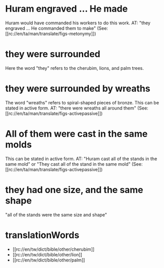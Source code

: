 # Huram engraved ... He made

Huram would have commanded his workers to do this work. AT: "they engraved ... He commanded them to make" (See: [[rc://en/ta/man/translate/figs-metonymy]])

# they were surrounded

Here the word "they" refers to the cherubim, lions, and palm trees.

# they were surrounded by wreaths

The word "wreaths" refers to spiral-shaped pieces of bronze. This can be stated in active form. AT: "there were wreaths all around them" (See: [[rc://en/ta/man/translate/figs-activepassive]])

# All of them were cast in the same molds

This can be stated in active form. AT: "Huram cast all of the stands in the same mold" or "They cast all of the stand in the same mold" (See: [[rc://en/ta/man/translate/figs-activepassive]])

# they had one size, and the same shape

"all of the stands were the same size and shape"

# translationWords

* [[rc://en/tw/dict/bible/other/cherubim]]
* [[rc://en/tw/dict/bible/other/lion]]
* [[rc://en/tw/dict/bible/other/palm]]